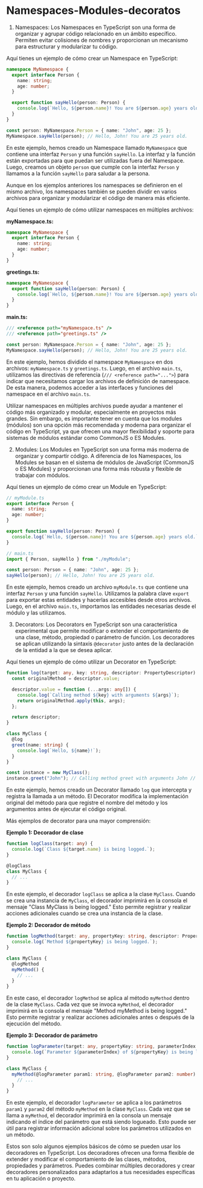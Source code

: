 # Namespaces-Modules-decoratos

1. Namespaces:
Los Namespaces en TypeScript son una forma de organizar y agrupar código relacionado en un ámbito específico. Permiten evitar colisiones de nombres y proporcionan un mecanismo para estructurar y modularizar tu código.

Aquí tienes un ejemplo de cómo crear un Namespace en TypeScript:

```typescript
namespace MyNamespace {
  export interface Person {
    name: string;
    age: number;
  }

  export function sayHello(person: Person) {
    console.log(`Hello, ${person.name}! You are ${person.age} years old.`);
  }
}

const person: MyNamespace.Person = { name: "John", age: 25 };
MyNamespace.sayHello(person); // Hello, John! You are 25 years old.
```

En este ejemplo, hemos creado un Namespace llamado `MyNamespace` que contiene una interfaz `Person` y una función `sayHello`. La interfaz y la función están exportadas para que puedan ser utilizadas fuera del Namespace. Luego, creamos un objeto `person` que cumple con la interfaz `Person` y llamamos a la función `sayHello` para saludar a la persona.

Aunque en los ejemplos anteriores los namespaces se definieron en el mismo archivo, los namespaces también se pueden dividir en varios archivos para organizar y modularizar el código de manera más eficiente.

Aquí tienes un ejemplo de cómo utilizar namespaces en múltiples archivos:

**myNamespace.ts:**
```typescript
namespace MyNamespace {
  export interface Person {
    name: string;
    age: number;
  }
}
```

**greetings.ts:**
```typescript
namespace MyNamespace {
  export function sayHello(person: Person) {
    console.log(`Hello, ${person.name}! You are ${person.age} years old.`);
  }
}
```

**main.ts:**
```typescript
/// <reference path="myNamespace.ts" />
/// <reference path="greetings.ts" />

const person: MyNamespace.Person = { name: "John", age: 25 };
MyNamespace.sayHello(person); // Hello, John! You are 25 years old.
```

En este ejemplo, hemos dividido el namespace `MyNamespace` en dos archivos: `myNamespace.ts` y `greetings.ts`. Luego, en el archivo `main.ts`, utilizamos las directivas de referencia (`/// <reference path="...">`) para indicar que necesitamos cargar los archivos de definición de namespace. De esta manera, podemos acceder a las interfaces y funciones del namespace en el archivo `main.ts`.

Utilizar namespaces en múltiples archivos puede ayudar a mantener el código más organizado y modular, especialmente en proyectos más grandes. Sin embargo, es importante tener en cuenta que los modules (módulos) son una opción más recomendada y moderna para organizar el código en TypeScript, ya que ofrecen una mayor flexibilidad y soporte para sistemas de módulos estándar como CommonJS o ES Modules.

2. Modules:
Los Modules en TypeScript son una forma más moderna de organizar y compartir código. A diferencia de los Namespaces, los Modules se basan en el sistema de módulos de JavaScript (CommonJS o ES Modules) y proporcionan una forma más robusta y flexible de trabajar con módulos.

Aquí tienes un ejemplo de cómo crear un Module en TypeScript:

```typescript
// myModule.ts
export interface Person {
  name: string;
  age: number;
}

export function sayHello(person: Person) {
  console.log(`Hello, ${person.name}! You are ${person.age} years old.`);
}
```

```typescript
// main.ts
import { Person, sayHello } from "./myModule";

const person: Person = { name: "John", age: 25 };
sayHello(person); // Hello, John! You are 25 years old.
```

En este ejemplo, hemos creado un archivo `myModule.ts` que contiene una interfaz `Person` y una función `sayHello`. Utilizamos la palabra clave `export` para exportar estas entidades y hacerlas accesibles desde otros archivos. Luego, en el archivo `main.ts`, importamos las entidades necesarias desde el módulo y las utilizamos.

3. Decorators:
Los Decorators en TypeScript son una característica experimental que permite modificar o extender el comportamiento de una clase, método, propiedad o parámetro de función. Los decoradores se aplican utilizando la sintaxis `@decorator` justo antes de la declaración de la entidad a la que se desea aplicar.

Aquí tienes un ejemplo de cómo utilizar un Decorator en TypeScript:

```typescript
function log(target: any, key: string, descriptor: PropertyDescriptor) {
  const originalMethod = descriptor.value;

  descriptor.value = function (...args: any[]) {
    console.log(`Calling method ${key} with arguments ${args}`);
    return originalMethod.apply(this, args);
  };

  return descriptor;
}

class MyClass {
  @log
  greet(name: string) {
    console.log(`Hello, ${name}!`);
  }
}

const instance = new MyClass();
instance.greet("John"); // Calling method greet with arguments John // Hello, John!
```

En este ejemplo, hemos creado un Decorator llamado `log` que intercepta y registra la llamada a un método. El Decorator modifica la implementación original del método para que registre el nombre del método y los argumentos antes de ejecutar el código original.

Más ejemplos de decorator para una mayor comprensión:

**Ejemplo 1: Decorador de clase**
```typescript
function logClass(target: any) {
  console.log(`Class ${target.name} is being logged.`);
}

@logClass
class MyClass {
  // ...
}
```

En este ejemplo, el decorador `logClass` se aplica a la clase `MyClass`. Cuando se crea una instancia de `MyClass`, el decorador imprimirá en la consola el mensaje "Class MyClass is being logged." Esto permite registrar y realizar acciones adicionales cuando se crea una instancia de la clase.

**Ejemplo 2: Decorador de método**
```typescript
function logMethod(target: any, propertyKey: string, descriptor: PropertyDescriptor) {
  console.log(`Method ${propertyKey} is being logged.`);
}

class MyClass {
  @logMethod
  myMethod() {
    // ...
  }
}
```

En este caso, el decorador `logMethod` se aplica al método `myMethod` dentro de la clase `MyClass`. Cada vez que se invoca `myMethod`, el decorador imprimirá en la consola el mensaje "Method myMethod is being logged." Esto permite registrar y realizar acciones adicionales antes o después de la ejecución del método.

**Ejemplo 3: Decorador de parámetro**
```typescript
function logParameter(target: any, propertyKey: string, parameterIndex: number) {
  console.log(`Parameter ${parameterIndex} of ${propertyKey} is being logged.`);
}

class MyClass {
  myMethod(@logParameter param1: string, @logParameter param2: number) {
    // ...
  }
}
```

En este ejemplo, el decorador `logParameter` se aplica a los parámetros `param1` y `param2` del método `myMethod` en la clase `MyClass`. Cada vez que se llama a `myMethod`, el decorador imprimirá en la consola un mensaje indicando el índice del parámetro que está siendo logueado. Esto puede ser útil para registrar información adicional sobre los parámetros utilizados en un método.

Estos son solo algunos ejemplos básicos de cómo se pueden usar los decoradores en TypeScript. Los decoradores ofrecen una forma flexible de extender y modificar el comportamiento de las clases, métodos, propiedades y parámetros. Puedes combinar múltiples decoradores y crear decoradores personalizados para adaptarlos a tus necesidades específicas en tu aplicación o proyecto.

